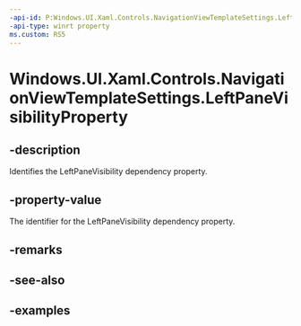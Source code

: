 ```yaml
---
-api-id: P:Windows.UI.Xaml.Controls.NavigationViewTemplateSettings.LeftPaneVisibilityProperty
-api-type: winrt property
ms.custom: RS5
---
```


<!-- Property syntax.
public DependencyProperty LeftPaneVisibilityProperty { get; }
-->

# Windows.UI.Xaml.Controls.NavigationViewTemplateSettings.LeftPaneVisibilityProperty

## -description

Identifies the LeftPaneVisibility dependency property.

## -property-value

The identifier for the LeftPaneVisibility dependency property.

## -remarks

## -see-also

## -examples

